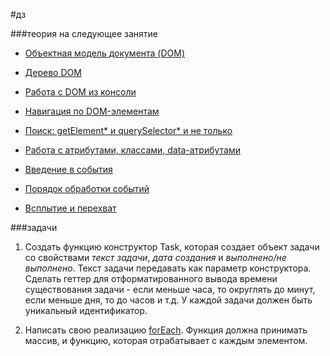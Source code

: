 #дз

###теория на следующее занятие

- [Объектная модель документа (DOM)](https://learn.javascript.ru/browser-environment#объектная-модель-документа-dom)

- [Дерево DOM](https://learn.javascript.ru/dom-nodes)

- [Работа с DOM из консоли](https://learn.javascript.ru/dom-console)

- [Навигация по DOM-элементам](https://learn.javascript.ru/traversing-dom)

- [Поиск: getElement* и querySelector* и не только](https://learn.javascript.ru/searching-elements-dom)

- [Работа с атрибутами, классами, data-атрибутами](https://learn.javascript.ru/attributes-and-custom-properties)

- [Введение в события](https://learn.javascript.ru/introduction-browser-events)

- [Порядок обработки событий](https://learn.javascript.ru/events-and-timing-depth)

- [Всплытие и перехват](https://learn.javascript.ru/event-bubbling )

###задачи

1. Создать функцию конструктор Task, которая создает объект задачи со свойствами *текст задачи*, *дата создания* и *выполнено/не выполнено*. 
Текст задачи передавать как параметр конструктора. 
Сделать геттер для отформатированного вывода времени существования задачи - если меньше часа, то округлять до минут, если меньше дня, то до часов и т.д.
У каждой задачи должен быть уникальный идентификатор.

2. Написать свою реализацию [forEach](https://developer.mozilla.org/ru/docs/Web/JavaScript/Reference/Global_Objects/Array/forEach). Функция должна принимать массив, 
и функцию, которая отрабатывает с каждым элементом.

